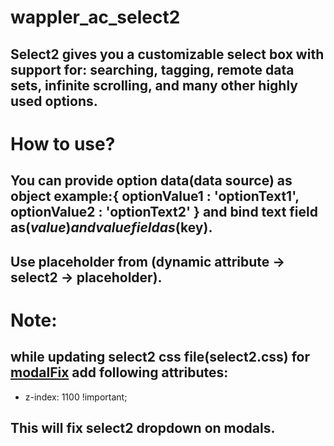 # wappler_ac_select2

## Select2 gives you a customizable select box with support for: searching, tagging, remote data sets, infinite scrolling, and many other highly used options.

# How to use?

## You can provide option data(data source) as object example:{ optionValue1 : 'optionText1', optionValue2 : 'optionText2' } and bind text field as($value) and value field as ($key).

## Use placeholder from (dynamic attribute -> select2 -> placeholder).

# Note:

## while updating select2 css file(select2.css) for [modalFix](select2.css) add following attributes:

- z-index: 1100 !important;

## This will fix select2 dropdown on modals.
